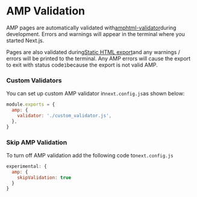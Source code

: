 # AMP Validation

AMP pages are automatically validated with[amphtml-validator](https://www.npmjs.com/package/amphtml-validator)during development. Errors and warnings will appear in the terminal where you started Next.js.

Pages are also validated during[Static HTML export](/docs/guide/advanced-features/static-html-export)and any warnings / errors will be printed to the terminal. Any AMP errors will cause the export to exit with status code`1`because the export is not valid AMP.

### Custom Validators

You can set up custom AMP validator in`next.config.js`as shown below:

```jsx
module.exports = {
  amp: {
    validator: './custom_validator.js',
  },
}

```

### Skip AMP Validation

To turn off AMP validation add the following code to`next.config.js`

```jsx
experimental: {
  amp: {
    skipValidation: true
  }
}

```
